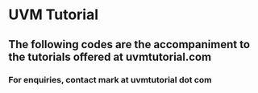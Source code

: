 # UVM Tutorial
## The following codes are the accompaniment to the tutorials offered at uvmtutorial.com

###  For enquiries, contact mark at uvmtutorial dot com
